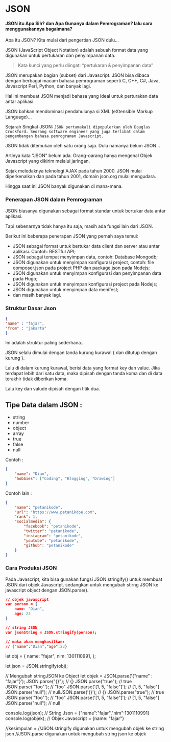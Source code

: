 # JSON

#### JSON itu Apa Sih? dan Apa Gunanya dalam Pemrograman? lalu cara menggunakannya bagaimana?

Apa itu JSON?
Kita mulai dari pengertian JSON dulu…

JSON (JavaScript Object Notation) adalah sebuah format data yang digunakan untuk pertukaran dan penyimpanan data.

> Kata kunci yang perlu diingat: “pertukaran & penyimpanan data”

JSON merupakan bagian (subset) dari Javascript. JSON bisa dibaca dengan berbagai macam bahasa pemrograman seperti C, C++, C#, Java, Javascript Perl, Python, dan banyak lagi.

Hal ini membuat JSON menjadi bahasa yang ideal untuk perturakan data antar aplikasi.

JSON bahkan mendominasi pendahulunya si XML (eXtensible Markup Language)…

Sejarah Singkat JSON: `JSON pertamakali dipopulerkan oleh Douglas Crockford. Seorang software engineer yang juga terlibat dalam pengembangan bahasa pemrograman Javascript.`

JSON tidak ditemukan oleh satu orang saja. Dulu namanya belum JSON…

Artinya kata “JSON” belum ada. Orang-oarang hanya mengenal Objek Javascript yang dikirim melalui jaringan.

Sejak meledaknya teknologi AJAX pada tahun 2000. JSON mulai diperkenalkan dan pada tahun 2001, domain json.org mulai mengudara.

Hingga saat ini JSON banyak digunakan di mana-mana.

### Penerapan JSON dalam Pemrograman

JSON biasanya digunakan sebagai format standar untuk bertukar data antar aplikasi.

Tapi sebenarnya tidak hanya itu saja, masih ada fungsi lain dari JSON.

Berikut ini beberapa penerapan JSON yang pernah saya temui:

- JSON sebagai format untuk bertukar data client dan server atau antar aplikasi. Contoh: RESTful API;
- JSON sebagai tempat menyimpan data, contoh: Database Mongodb;
- JSON digunakan untuk menyimpan konfigurasi project, contoh: file composer.json pada project PHP dan package.json pada Nodejs;
- JSON digunakan untuk menyimpan konfigurasi dan penyimpanan data pada Hugo;
- JSON digunakan untuk menyimpan konfigurasi project pada Nodejs;
- JSON digunakan untuk menyimpan data menifest;
- dan masih banyak lagi.

### Struktur Dasar Json
```json
{
"name" : "fajar",
"from" : "jakarta"
}
```

Ini adalah struktur paling sederhana…

JSON selalu dimulai dengan tanda kurung kurawal { dan ditutup dengan kurung }.

Lalu di dalam kurung kurawal, berisi data yang format key dan value. Jika terdapat lebih dari satu data, maka dipisah dengan tanda koma dan di data terakhir tidak diberikan koma.

Lalu key dan valude dipisah dengan titik dua. 

## Tipe Data dalam JSON :

- string
- number
- object
- array 
- true
- false
- null

Contoh : 
```json
{
    "name": "Dian",
    "hobbies": ["Coding", "Blogging", "Drawing"]
}
```

Contoh lain : 
```json
{
    "name": "petanikode",
    "url": "https://www.petanikdoe.com",
    "rank": 1,
    "socialmedia": {
        "facebook": "petanikode",
        "twitter": "petanikode",
        "instagram": "petanikode",
        "youtube": "petanikode",
        "github": "petanikode"
    }
}
```

### Cara Produksi JSON

Pada Javascript, kita bisa gunakan fungsi JSON.stringify() untuk membuat JSON dari objek Javascript. sedangkan untuk mengubah stirng JSON ke javascript object dengan JSON.parse().

```json
// objek javascript
var person = {
    name: "Dian",
    age: 23
}

// string JSON
var jsonString = JSON.stringify(person);

// maka akan menghasilkan:
// {"name":"Dian","age":23}
```

let obj = {
name: "fajar",
nim: 1301110991,
};

let json = JSON.stringify(obj);

// Mengubah stringJSON ke Object
let objek = JSON.parse('{"name" : "fajar"}');
JSON.parse("{}"); // {}
JSON.parse("true"); // true
JSON.parse('"foo"'); // "foo"
JSON.parse('[1, 5, "false"]'); // [1, 5, "false"]
JSON.parse("null"); // nullJSON.parse('{}');              // {}
JSON.parse("true"); // true
JSON.parse('"foo"'); // "foo"
JSON.parse('[1, 5, "false"]'); // [1, 5, "false"]
JSON.parse("null"); // null

console.log(json); // String Json = {"name":"fajar","nim":1301110991}
console.log(objek); // Objek Javascript = {name: "fajar"} 

//kesimpulan = 
//JSON.stringify digunakan untuk mengubah objek ke string json
//JSON.parse digunakan untuk mengubah string json ke objek
```
